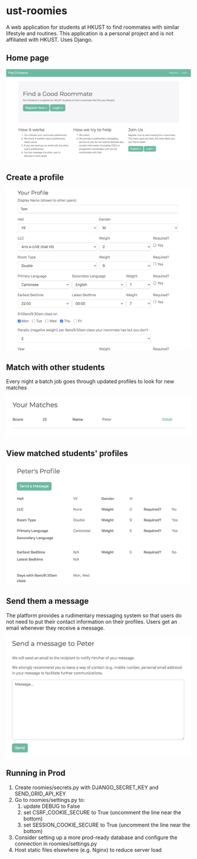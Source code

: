 # ust-roomies
A web application for students at HKUST to find roommates with similar lifestyle and routines. This application is a personal project and is not affiliated with HKUST. Uses Django.

## Home page
![Home Page](./screenshots/home.png)

## Create a profile
![Create Profile](./screenshots/create_profile.png)

## Match with other students
Every night a batch job goes through updated profiles to look for new matches

![Match Found](./screenshots/match_found.png)

## View matched students' profiles
![View Profile](./screenshots/view_profile.png)


## Send them a message
The platform provides a rudimentary messaging system so that users do not need to put their contact information on their profiles. Users get an email whenever they receive a message.

![Send Message](./screenshots/send_message.png)


## Running in Prod
1. Create roomies/secrets.py with DJANGO_SECRET_KEY and SEND_GRID_API_KEY
2. Go to roomies/settings.py to:
   1. update DEBUG to False
   2. set CSRF_COOKIE_SECURE to True (uncomment the line near the bottom)
   3. set SESSION_COOKIE_SECURE to True (uncomment the line near the bottom)
3. Consider setting up a more prod-ready database and configure the connection in roomies/settings.py
4. Host static files elsewhere (e.g. Nginx) to reduce server load
  

